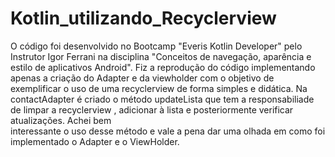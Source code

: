 # Kotlin_utilizando_Recyclerview

O código foi desenvolvido no Bootcamp "Everis Kotlin Developer" pelo Instrutor Igor Ferrani na disciplina "Conceitos de navegação, aparência e estilo de aplicativos Android". 
Fiz a reprodução do código implementando apenas a criação do Adapter e da viewholder com o objetivo de exemplificar o uso de uma recyclerview de forma simples e didática. Na contactAdapter é criado o método updateLista que tem a responsabiliade de limpar a recyclerview , adicionar à lista e posteriormente verificar atualizações. Achei bem  
interessante o uso desse método e vale a pena dar uma olhada em como foi implementado o Adapter e o ViewHolder.
